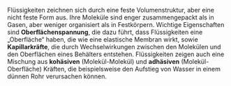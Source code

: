 Flüssigkeiten zeichnen sich durch eine feste Volumenstruktur, aber eine nicht feste Form aus. Ihre Moleküle sind enger zusammengepackt als in Gasen, aber weniger organisiert als in Festkörpern. Wichtige Eigenschaften sind **Oberflächenspannung**, die dazu führt, dass Flüssigkeiten eine „Oberfläche“ haben, die wie eine elastische Membran wirkt, sowie **Kapillarkräfte**, die durch Wechselwirkungen zwischen den Molekülen und den Oberflächen eines Behälters entstehen. Flüssigkeiten zeigen auch eine Mischung aus **kohäsiven** (Molekül-Molekül) und **adhäsiven** (Molekül-Oberfläche) Kräften, die beispielsweise den Aufstieg von Wasser in einem dünnen Rohr verursachen können.